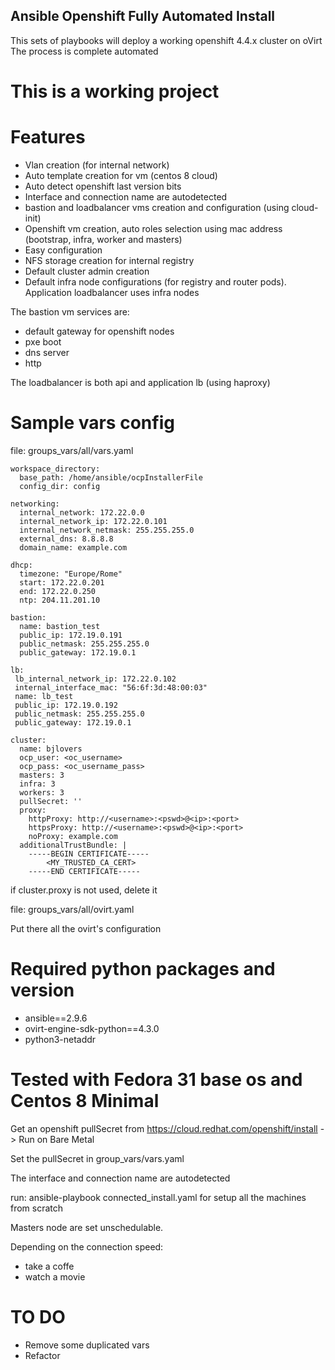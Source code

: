 ## Ansible Openshift Fully Automated Install

This sets of playbooks will deploy a working openshift 4.4.x cluster on oVirt
The process is complete automated

# This is a working project

# Features

- Vlan creation (for internal network)
- Auto template creation for vm (centos 8 cloud)
- Auto detect openshift last version bits
- Interface and connection name are autodetected
- bastion and loadbalancer vms creation and configuration (using cloud-init)
- Openshift vm creation, auto roles selection using mac address (bootstrap, infra, worker and masters)
- Easy configuration
- NFS storage creation for internal registry
- Default cluster admin creation
- Default infra node configurations (for registry and router pods). Application loadbalancer uses infra nodes

The bastion vm services are:
- default gateway for openshift nodes
- pxe boot
- dns server
- http

The loadbalancer is both api and application lb (using haproxy)

# Sample vars config

file: groups_vars/all/vars.yaml

```
workspace_directory:
  base_path: /home/ansible/ocpInstallerFile
  config_dir: config
  
networking:
  internal_network: 172.22.0.0
  internal_network_ip: 172.22.0.101
  internal_network_netmask: 255.255.255.0
  external_dns: 8.8.8.8
  domain_name: example.com

dhcp:
  timezone: "Europe/Rome"
  start: 172.22.0.201
  end: 172.22.0.250
  ntp: 204.11.201.10

bastion:
  name: bastion_test
  public_ip: 172.19.0.191
  public_netmask: 255.255.255.0
  public_gateway: 172.19.0.1

lb:
 lb_internal_network_ip: 172.22.0.102
 internal_interface_mac: "56:6f:3d:48:00:03"
 name: lb_test
 public_ip: 172.19.0.192
 public_netmask: 255.255.255.0
 public_gateway: 172.19.0.1

cluster:
  name: bjlovers
  ocp_user: <oc_username>
  ocp_pass: <oc_username_pass>
  masters: 3
  infra: 3
  workers: 3
  pullSecret: ''
  proxy:
    httpProxy: http://<username>:<pswd>@<ip>:<port> 
    httpsProxy: http://<username>:<pswd>@<ip>:<port> 
    noProxy: example.com 
  additionalTrustBundle: |
    -----BEGIN CERTIFICATE-----
        <MY_TRUSTED_CA_CERT>
    -----END CERTIFICATE-----

```
if cluster.proxy is not used, delete it

file: groups_vars/all/ovirt.yaml

Put there all the ovirt's configuration

# Required python packages and version

- ansible==2.9.6
- ovirt-engine-sdk-python==4.3.0
- python3-netaddr



# Tested with Fedora 31 base os and Centos 8 Minimal #

Get an openshift pullSecret from  https://cloud.redhat.com/openshift/install  -> Run on Bare Metal

Set the pullSecret in group_vars/vars.yaml

The interface and connection name are autodetected

run: ansible-playbook connected_install.yaml for setup all the machines from scratch

Masters node are set unschedulable.  

Depending on the connection speed:
  - take a coffe
  - watch a movie


# TO DO

- Remove some duplicated vars
- Refactor



